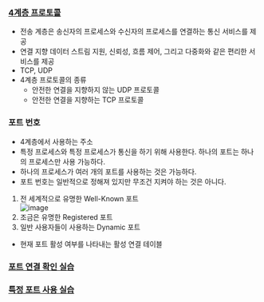 ### [4계층 프로토콜](https://youtu.be/tG0ldt4sBzY?list=PL0d8NnikouEWcF1jJueLdjRIC4HsUlULi)
- 전송 계층은 송신자의 프로세스와 수신자의 프로세스를 연결하는 통신 서비스를 제공
- 연결 지향 데이터 스트림 지원, 신뢰성, 흐름 제어, 그리고 다중화와 같은 편리한 서비스를 제공
- TCP, UDP
- 4계층 프로토콜의 종류
  + 안전한 연결을 지향하지 않는 UDP 프로토콜
  + 안전한 연결을 지향하는 TCP 프로토콜
  
### 포트 번호
- 4계층에서 사용하는 주소
- 특정 프로세스와 특정 프로세스가 통신을 하기 위해 사용한다. 하나의 포트는 하나의 프로세스만 사용 가능하다.
- 하나의 프로세스가 여러 개의 포트를 사용하는 것은 가능하다.
- 포트 번호는 일반적으로 정해져 있지만 무조건 지켜야 하는 것은 아니다.
1. 전 세계적으로 유명한 Well-Known 포트   
![image](https://user-images.githubusercontent.com/28378553/125183265-1acf8200-e250-11eb-851c-ff4085be90aa.png)
2. 조금은 유명한 Registered 포트
3. 일반 사용자들이 사용하는 Dynamic 포트
- 현재 포트 활성 여부를 나타내는 활성 연결 테이블

### [포트 연결 확인 실습](https://youtu.be/Jb7tCFp-udM?list=PL0d8NnikouEWcF1jJueLdjRIC4HsUlULi)

### [특정 포트 사용 실습](https://youtu.be/Qqmwm3rFihk?list=PL0d8NnikouEWcF1jJueLdjRIC4HsUlULi)
